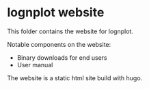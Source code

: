 
# lognplot website

This folder contains the website for lognplot.

Notable components on the website:

- Binary downloads for end users
- User manual

The website is a static html site build with hugo.


